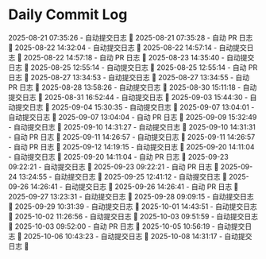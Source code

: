 # Daily Commit Log
2025-08-21 07:35:26 - 自动提交日志 🌱
2025-08-21 07:35:28 - 自动 PR 日志 🌱
2025-08-22 14:32:04 - 自动提交日志 🌱
2025-08-22 14:57:14 - 自动提交日志 🌱
2025-08-22 14:57:18 - 自动 PR 日志 🌱
2025-08-23 14:35:40 - 自动提交日志 🌱
2025-08-25 12:55:14 - 自动提交日志 🌱
2025-08-25 12:55:14 - 自动 PR 日志 🌱
2025-08-27 13:34:53 - 自动提交日志 🌱
2025-08-27 13:34:55 - 自动 PR 日志 🌱
2025-08-28 13:58:26 - 自动提交日志 🌱
2025-08-30 15:11:18 - 自动提交日志 🌱
2025-08-31 16:52:44 - 自动提交日志 🌱
2025-09-03 15:44:30 - 自动提交日志 🌱
2025-09-04 15:30:35 - 自动提交日志 🌱
2025-09-07 13:04:01 - 自动提交日志 🌱
2025-09-07 13:04:04 - 自动 PR 日志 🌱
2025-09-09 15:32:49 - 自动提交日志 🌱
2025-09-10 14:31:27 - 自动提交日志 🌱
2025-09-10 14:31:31 - 自动 PR 日志 🌱
2025-09-11 14:26:57 - 自动提交日志 🌱
2025-09-11 14:26:57 - 自动 PR 日志 🌱
2025-09-12 14:19:15 - 自动提交日志 🌱
2025-09-20 14:11:04 - 自动提交日志 🌱
2025-09-20 14:11:04 - 自动 PR 日志 🌱
2025-09-23 09:22:21 - 自动提交日志 🌱
2025-09-23 09:22:21 - 自动 PR 日志 🌱
2025-09-24 13:24:55 - 自动提交日志 🌱
2025-09-25 12:41:12 - 自动提交日志 🌱
2025-09-26 14:26:41 - 自动提交日志 🌱
2025-09-26 14:26:41 - 自动 PR 日志 🌱
2025-09-27 13:23:31 - 自动提交日志 🌱
2025-09-28 09:09:15 - 自动提交日志 🌱
2025-09-29 10:31:39 - 自动提交日志 🌱
2025-10-01 14:43:51 - 自动提交日志 🌱
2025-10-02 11:26:56 - 自动提交日志 🌱
2025-10-03 09:51:59 - 自动提交日志 🌱
2025-10-03 09:52:00 - 自动 PR 日志 🌱
2025-10-05 10:56:19 - 自动提交日志 🌱
2025-10-06 10:43:23 - 自动提交日志 🌱
2025-10-08 14:31:17 - 自动提交日志 🌱
